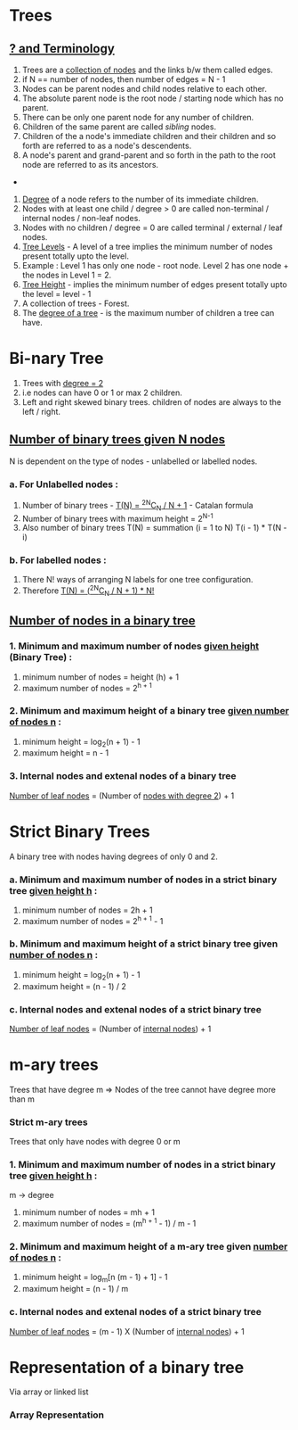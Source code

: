 # Trees
## [? and Terminology]()
1. Trees are a [collection of nodes]() and the links b/w them called edges.
1. if N == number of nodes, then number of edges = N - 1 
1. Nodes can be parent nodes and child nodes relative to each other.
1. The absolute parent node is the root node / starting node which has no parent.
1. There can be only one parent node for any number of children.
1. Children of the same parent are called *sibling* nodes.
1. Children of the a node's immediate children and their children and so forth are referred to as a node's descendents.
1. A node's parent and grand-parent and so forth in the path to the root node are referred to as its ancestors.
-
1. [Degree]() of a node refers to the number of its immediate children.
1. Nodes with at least one child / degree > 0 are called non-terminal / internal nodes / non-leaf nodes.
1. Nodes with no children / degree = 0 are called terminal / external / leaf nodes.
1. [Tree Levels]() - A level of a tree implies the minimum number of nodes present totally upto the level. 
1. Example : Level 1 has only one node - root node. Level 2 has one node + the nodes in Level 1 = 2.
1. [Tree Height]() - implies the minimum number of edges present totally upto the level = level - 1
1. A collection of trees - Forest.
1. The [degree of a tree]() - is the maximum number of children a tree can have.

# Bi-nary Tree
1. Trees with [degree = 2]()
1. i.e nodes can have 0 or 1 or max 2 children.
1. Left and right skewed binary trees. children of nodes are always to the left / right.

## [Number of binary trees given N nodes]()
N is dependent on the type of nodes - unlabelled or labelled nodes.

### a. For Unlabelled nodes :
1. Number of binary trees - [T(N) = <sup>2N</sup>C<sub>N</sub> / N + 1]() - Catalan formula
1. Number of binary trees with maximum height = 2<sup>N-1</sup>
1. Also number of binary trees T(N) = summation (i = 1 to N) T(i - 1) * T(N - i)

### b. For labelled nodes :
1. There N! ways of arranging N labels for one tree configuration.
1. Therefore [T(N) = (<sup>2N</sup>C<sub>N</sub> / N + 1) * N!]()

## [Number of nodes in a binary tree]()
### 1. Minimum and maximum number of nodes [given height]() (Binary Tree) :
1. minimum number of nodes = height (h) + 1
1. maximum number of nodes = 2<sup>h + 1</sup>

### 2. Minimum and maximum height of a binary tree [given number of nodes n]() :
1. minimum height = log<sub>2</sub>(n + 1) - 1
1. maximum height = n - 1

### 3. Internal nodes and extenal nodes of a binary tree
[Number of leaf nodes]() = (Number of [nodes with degree 2]()) + 1

# Strict Binary Trees
A binary tree with nodes having degrees of only 0 and 2.

### a. Minimum and maximum number of nodes in a strict binary tree [given height h]() :
1. minimum number of nodes = 2h + 1
1. maximum number of nodes = 2<sup>h + 1</sup> - 1

### b. Minimum and maximum height of a strict binary tree given [number of nodes n]() :
1. minimum height = log<sub>2</sub>(n + 1) - 1
1. maximum height = (n - 1) / 2

### c. Internal nodes and extenal nodes of a strict binary tree
[Number of leaf nodes]() = (Number of [internal nodes]()) + 1

# m-ary trees
Trees that have degree m => Nodes of the tree cannot have degree more than m
### Strict m-ary trees
Trees that only have nodes with degree 0 or m

### 1. Minimum and maximum number of nodes in a strict binary tree [given height h]() :
m -> degree
1. minimum number of nodes = mh + 1
1. maximum number of nodes = (m<sup>h + 1</sup> - 1) / m - 1

### 2. Minimum and maximum height of a m-ary tree given [number of nodes n]() :
1. minimum height = log<sub>m</sub>[n (m - 1) + 1] - 1 
1. maximum height = (n - 1) / m

### c. Internal nodes and extenal nodes of a strict binary tree
[Number of leaf nodes]() = (m - 1) X (Number of [internal nodes]()) + 1

# Representation of a binary tree
Via array or linked list

### Array Representation
















